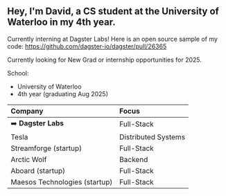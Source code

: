 ## Hey, I'm David, a CS student at the University of Waterloo in my 4th year. 

Currently interning at Dagster Labs! Here is an open source sample of my code: https://github.com/dagster-io/dagster/pull/26365

Currently looking for New Grad or internship opportunities for 2025.

School:
- University of Waterloo
- 4th year (graduating Aug 2025)

| **Company**                          | **Focus**           |
|:-------------------------------------|:--------------------|
| ➡️ **Dagster Labs**                   | Full-Stack          |
| Tesla                                | Distributed Systems |
| Streamforge (startup)                | Full-Stack          |
| Arctic Wolf                          | Backend             |
| Aboard (startup)                     | Full-Stack          |
| Maesos Technologies (startup)        | Full-Stack          |
